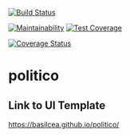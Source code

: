 [![Build Status](https://travis-ci.org/basilcea/politico.svg?branch=develop)](https://travis-ci.org/basilcea/politico)

[![Maintainability](https://api.codeclimate.com/v1/badges/1ab9d7aac9c48843eac3/maintainability)](https://codeclimate.com/github/basilcea/politico/maintainability)
[![Test Coverage](https://api.codeclimate.com/v1/badges/1ab9d7aac9c48843eac3/test_coverage)](https://codeclimate.com/github/basilcea/politico/test_coverage)

[![Coverage Status](https://coveralls.io/repos/github/basilcea/politico/badge.svg?branch=develop)](https://coveralls.io/github/basilcea/politico?branch=develop)

# politico

## Link to UI Template

  https://basilcea.github.io/politico/